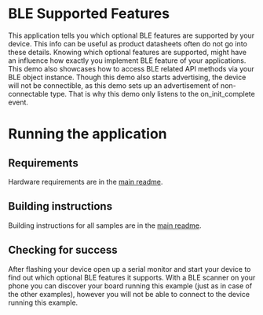# BLE Supported Features

This application tells you which optional BLE features are supported by your device. This info can be useful as product datasheets often do not go into these details.
Knowing which optional features are supported, might have an influence how exactly you implement BLE feature of your applications.
This demo also showcases how to access BLE related API methods via your BLE object instance.
Though this demo also starts advertising, the device will not be connectible, as this demo sets up an advertisement of non-connectable type.
That is why this demo only listens to the on_init_complete event.

# Running the application

## Requirements

Hardware requirements are in the [main readme](https://github.com/ARMmbed/mbed-os-example-ble/blob/master/README.md).

## Building instructions

Building instructions for all samples are in the [main readme](https://github.com/ARMmbed/mbed-os-example-ble/blob/master/README.md).

## Checking for success

After flashing your device open up a serial monitor and start your device to find out which optional BLE features it supports.
With a BLE scanner on your phone you can discover your board running this example (just as in case of the other examples), however you will not be able to connect to the device running this example.
